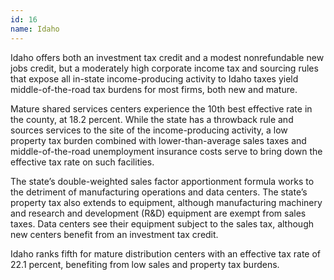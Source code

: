 ```yaml
---
id: 16
name: Idaho
---
```


Idaho offers both an investment tax credit and a modest nonrefundable new jobs credit, but a moderately high corporate income tax and sourcing rules that expose all in-state income-producing activity to Idaho taxes yield middle-of-the-road tax burdens for most firms, both new and mature.

Mature shared services centers experience the 10th best effective rate in the county, at 18.2 percent. While the state has a throwback rule and sources services to the site of the income-producing activity, a low property tax burden combined with lower-than-average sales taxes and middle-of-the-road unemployment insurance costs serve to bring down the effective tax rate on such facilities.

The state’s double-weighted sales factor apportionment formula works to the detriment of manufacturing operations and data centers. The state’s property tax also extends to equipment, although manufacturing machinery and research and development (R&D) equipment are exempt from sales taxes. Data centers see their equipment subject to the sales tax, although new centers benefit from an investment tax credit.

Idaho ranks fifth for mature distribution centers with an effective tax rate of 22.1 percent, benefiting from low sales and property tax burdens.